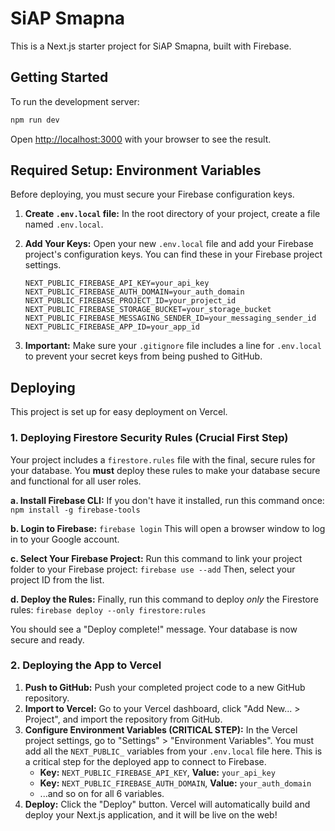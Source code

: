 # SiAP Smapna

This is a Next.js starter project for SiAP Smapna, built with Firebase.

## Getting Started

To run the development server:

```bash
npm run dev
```

Open [http://localhost:3000](http://localhost:3000) with your browser to see the result.

## Required Setup: Environment Variables

Before deploying, you must secure your Firebase configuration keys.

1.  **Create `.env.local` file:** In the root directory of your project, create a file named `.env.local`.

2.  **Add Your Keys:** Open your new `.env.local` file and add your Firebase project's configuration keys. You can find these in your Firebase project settings.

    ```
    NEXT_PUBLIC_FIREBASE_API_KEY=your_api_key
    NEXT_PUBLIC_FIREBASE_AUTH_DOMAIN=your_auth_domain
    NEXT_PUBLIC_FIREBASE_PROJECT_ID=your_project_id
    NEXT_PUBLIC_FIREBASE_STORAGE_BUCKET=your_storage_bucket
    NEXT_PUBLIC_FIREBASE_MESSAGING_SENDER_ID=your_messaging_sender_id
    NEXT_PUBLIC_FIREBASE_APP_ID=your_app_id
    ```

3.  **Important:** Make sure your `.gitignore` file includes a line for `.env.local` to prevent your secret keys from being pushed to GitHub.

## Deploying

This project is set up for easy deployment on Vercel.

### 1. Deploying Firestore Security Rules (Crucial First Step)

Your project includes a `firestore.rules` file with the final, secure rules for your database. You **must** deploy these rules to make your database secure and functional for all user roles.

**a. Install Firebase CLI:**
If you don't have it installed, run this command once:
`npm install -g firebase-tools`

**b. Login to Firebase:**
`firebase login`
This will open a browser window to log in to your Google account.

**c. Select Your Firebase Project:**
Run this command to link your project folder to your Firebase project:
`firebase use --add`
Then, select your project ID from the list.

**d. Deploy the Rules:**
Finally, run this command to deploy *only* the Firestore rules:
`firebase deploy --only firestore:rules`

You should see a "Deploy complete!" message. Your database is now secure and ready.

### 2. Deploying the App to Vercel

1.  **Push to GitHub:** Push your completed project code to a new GitHub repository.
2.  **Import to Vercel:** Go to your Vercel dashboard, click "Add New... > Project", and import the repository from GitHub.
3.  **Configure Environment Variables (CRITICAL STEP):** In the Vercel project settings, go to "Settings" > "Environment Variables". You must add all the `NEXT_PUBLIC_` variables from your `.env.local` file here. This is a critical step for the deployed app to connect to Firebase.
    *   **Key:** `NEXT_PUBLIC_FIREBASE_API_KEY`, **Value:** `your_api_key`
    *   **Key:** `NEXT_PUBLIC_FIREBASE_AUTH_DOMAIN`, **Value:** `your_auth_domain`
    *   ...and so on for all 6 variables.
4.  **Deploy:** Click the "Deploy" button. Vercel will automatically build and deploy your Next.js application, and it will be live on the web!
